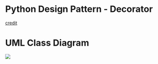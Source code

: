 # Python Design Pattern - Decorator
[credit](https://sourcemaking.com/design_patterns/decorator)

# UML Class Diagram
![](https://sourcemaking.com/files/v2/content/patterns/Decorator__1.png)
